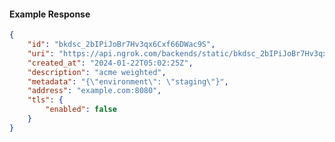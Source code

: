 <!-- Code generated for API Clients. DO NOT EDIT. -->

#### Example Response

```json
{
	"id": "bkdsc_2bIPiJoBr7Hv3qx6Cxf66DWac9S",
	"uri": "https://api.ngrok.com/backends/static/bkdsc_2bIPiJoBr7Hv3qx6Cxf66DWac9S",
	"created_at": "2024-01-22T05:02:25Z",
	"description": "acme weighted",
	"metadata": "{\"environment\": \"staging\"}",
	"address": "example.com:8080",
	"tls": {
		"enabled": false
	}
}
```

